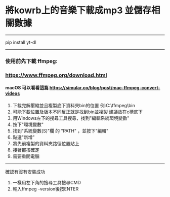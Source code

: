 # 將kowrb上的音樂下載成mp3 並儲存相關數據

---
pip install yt-dl

---
### 使用前先下載 ffmpeg:
### https://www.ffmpeg.org/download.html
#### macOS 可以看看這篇 https://simular.co/blog/post/mac-ffmpeg-convert-videos

1. 下載完解壓縮並且複製底下資料夾bin的位置
  例:C:\ffmpeg\bin
2. 可能下載位置及版本不同反正就是找到bin並複製
  建議放在c槽底下
3. 用Windows左下的搜尋工具搜尋，找到"編輯系統環境變數"
4. 按下"環境變數"
5. 找到"系統變數(S)"欄 的 "PATH" ，並按下"編輯"
6. 點選"新增"
7. 將先前複製的資料夾路徑位置貼上
8. 接著都按確定
9. 需要重開電腦

---
確認有沒有安裝成功
1. 一樣用左下角的搜尋工具搜尋CMD
2. 輸入ffmpeg -version後按ENTER


